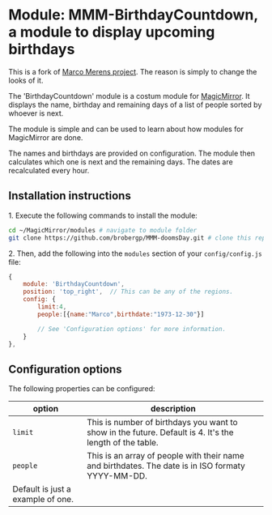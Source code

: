 # Module: MMM-BirthdayCountdown, a module to display upcoming birthdays

This is a fork of [Marco Merens project](https://github.com/marcomerens/anniversarymodule).
The reason is simply to change the looks of it.

The 'BirthdayCountdown' module is a costum module for [MagicMirror](https://github.com/MichMich/MagicMirror). 
It displays the name, birthday and remaining days of a list of people sorted by whoever is next.

The module is simple and can be used to learn about how modules for MagicMirror are done.

The names and birthdays are provided on configuration. The module then calculates which one is next and the remaining days.
The dates are recalculated every hour.

## Installation instructions

  1\. Execute the following commands to install the module:

```bash
cd ~/MagicMirror/modules # navigate to module folder
git clone https://github.com/brobergp/MMM-doomsDay.git # clone this repository
```

  2\. Then, add the following into the `modules` section of your `config/config.js` file:


````javascript
{
    module: 'BirthdayCountdown',
    position: 'top_right',  // This can be any of the regions.
    config: {
        limit:4,
        people:[{name:"Marco",birthdate:"1973-12-30"}]

        // See 'Configuration options' for more information.
    }
},
````

## Configuration options

The following properties can be configured:

| option | description |
| ------------- | ------------- |
| `limit` | This is number of birthdays you want to show in the future. Default is 4. It's the length of the table. |
| `people` | This is an array of people with their name and birthdates. The date is in ISO formaty YYYY-MM-DD. 
  Default is just a example of one. |